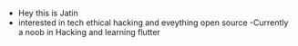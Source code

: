 - Hey this is Jatin
- interested in tech ethical hacking and eveything open source
 -Currently a noob in Hacking and learning flutter

<!---
chaudharyjatin115/chaudharyjatin115 is a ✨ special ✨ repository because its `README.md` (this file) appears on your GitHub profile.
You can click the Preview link to take a look at your changes.
--->
